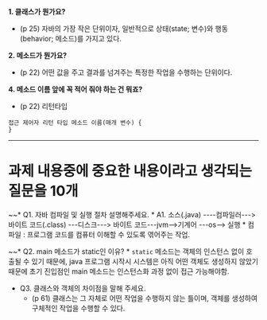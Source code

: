 **1. 클래스가 뭔가요?**

- (p 25) 자바의 가장 작은 단위이자, 일반적으로 상태(state; 변수)와 행동(behavior; 메소드)를 가지고 있다.

**2. 메소드가 뭔가요?**

- (p 22) 어떤 값을 주고 결과를 넘겨주는 특정한 작업을 수행하는 단위이다.

**4. 메소드 이름 앞에 꼭 적어 줘야 하는 건 뭐죠?**

- (p 22) 리턴타입

```null
접근 제어자 리턴 타입 메소드 이름(매개 변수) {
}
```






---
# 과제 내용중에 중요한 내용이라고 생각되는 질문을 10개 

~~* Q1. 자바 컴파일 및 실행 절차 설명해주세요.
	* A1. 소스(.java) ----컴파일러---> 바이트 코드(.class) ---디스크---> 바이트 코드---jvm-->기계어 ---os--> 실행
	* 컴파일 : 프로그램 코드를 컴퓨터 이해할 수 있도록 엮어주는 작업.

~~* Q2. main 메소드가 static인 이유? 
	* `static` 메소드는 객체의 인스턴스 없이 호출될 수 있기 때문에, java 프로그램 시작시 시스템은 아직 어떤 객체도 생성하지 않았기 때문에 초기 진입점인 main 메소드는 인스턴스화 과정 없이 접근 가능해야함.

* Q3. 클래스와 객체의 차이점을 말해 주세요.
	- (p 61) 클래스는 그 자체로 어떤 작업을 수행하지 않는 틀이며, 객체를 생성하여 구체적인 작업을 수행할 수 있다.
